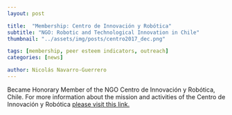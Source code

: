 ```yaml
---
layout: post

title:  "Membership: Centro de Innovación y Robótica"
subtitle: "NGO: Robotic and Technological Innovation in Chile"
thumbnail: "../assets/img/posts/centro2017_dec.png"

tags: [membership, peer esteem indicators, outreach]
categories: [news]

author: Nicolás Navarro-Guerrero
---
```


Became Honorary Member of the NGO Centro de Innovación y Robótica, Chile. For more information about the mission and activities of the Centro de Innovación y Robótica <a href="https://www.innovacionyrobotica.com/" target="_blank">please visit this link.</a>

<!--more-->

